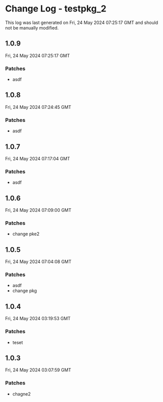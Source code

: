 # Change Log - testpkg_2

This log was last generated on Fri, 24 May 2024 07:25:17 GMT and should not be manually modified.

## 1.0.9
Fri, 24 May 2024 07:25:17 GMT

### Patches

- asdf

## 1.0.8
Fri, 24 May 2024 07:24:45 GMT

### Patches

- asdf

## 1.0.7
Fri, 24 May 2024 07:17:04 GMT

### Patches

- asdf

## 1.0.6
Fri, 24 May 2024 07:09:00 GMT

### Patches

- change pke2

## 1.0.5
Fri, 24 May 2024 07:04:08 GMT

### Patches

- asdf
- change pkg

## 1.0.4
Fri, 24 May 2024 03:19:53 GMT

### Patches

- teset

## 1.0.3
Fri, 24 May 2024 03:07:59 GMT

### Patches

- chagne2

